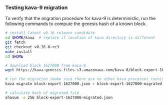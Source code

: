 ### Testing kava-9 migration
To verify that the migration procedure for kava-9 is deterministic, run the following commands to compute the genesis hash of a known block.

```sh
# install latest v0.16 release candidate
cd $HOME/kava  # replace if location of kava directory is different
git fetch
git checkout v0.16.0-rc3
make install
cd $HOME

# download block 1627000 from kava-8
wget https://kava-genesis-files.s3.amazonaws.com/kava-8/block-export-1627000.json

# run the migration (make sure there are no other kava processes running)
kava migrate block-export-1627000.json > block-export-1627000-migrated.json

# calculate hash of migrated file
shasum -a 256 block-export-1627000-migrated.json
```

